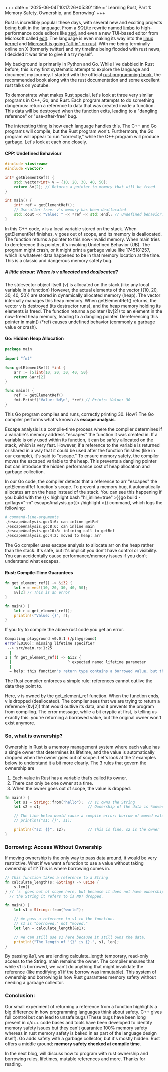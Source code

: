 +++
date = '2025-06-04T10:17:26+05:30'
title = 'Learning Rust, Part 1: Memory Safety, Ownership, and Borrowing' 
+++


Rust is incredibly popular these days, with several new and exciting projects being built in the language. From a SQLite rewrite named [limbo](https://github.com/tursodatabase/limbo) to high-performance code editors like [zed](https://github.com/zed-industries/zed), and even a new TUI-based editor from Microsoft called [edit](https://github.com/microsoft/edit). The language is even making its way into the [linux kernel](https://www.zdnet.com/article/the-linux-6-15-kernel-arrives-and-its-big-a-victory-for-rust-fans/) and [Microsoft is going "all-in" on rust](https://www.youtube.com/watch?v=1VgptLwP588). With me being terminally online on X (formerly twitter) and my timeline being flooded with rust news, I decided it was time to give it a try myself.

My background is primarily in Python and Go. While I've dabbled in Rust before, this is my first systematic attempt to explore the language and document my journey. I started with  the official [rust programming book](https://doc.rust-lang.org/book/title-page.html), the recommended book along with the rust documentation and some excellent rust talks on youtube.   

To demonstrate what makes Rust special, let's look at three very similar programs in C++, Go, and Rust. Each program attempts to do something dangerous: return a reference to data that was created inside a function. This data will be destroyed when the function exits, leading to a "dangling reference" or "use-after-free" bug.

The interesting thing is how each language handles this. The C++ and Go programs will compile, but the Rust program won't. Furthermore, the Go program will appear to run "correctly," while the C++ program will produce garbage. Let's look at each one closely.


#### CPP: Undefined Behaviour

``` cpp {class="c-code-1-class" id="c-codeblock1" lineNos=inline tabWidth=2}
#include <iostream>
#include <vector>

int* getElementRef() {
    std::vector<int> v = {10, 20, 30, 40, 50};
    return &v[2]; // Returns a pointer to memory that will be freed
}

int main() {
    int* ref = getElementRef();
    // Use-after-free: v's memory has been deallocated
    std::cout << "Value: " << *ref << std::endl; // Undefined behavior! Prints garbage: e.g., 1745181257
}
```

In this C++ code, v is a local variable stored on the stack. When getElementRef finishes, v goes out of scope, and its memory is deallocated. The function returns a pointer to this now-invalid memory. When main tries to dereference this pointer, it's invoking Undefined Behavior (UB). The program might crash, or it might print a garbage value like 1745181257, which is whatever data happened to be in that memory location at the time. This is a classic and dangerous memory safety bug.

##### A little detour: Where is v allocated and deallocated?

The std::vector object itself (v) is allocated on the stack (like any local variable in a function) However, the actual elements of the vector ({10, 20, 30, 40, 50}) are stored in dynamically allocated memory (heap). The vector internally manages this heap memory. When getElementRef() returns, the vector v is destroyed (its destructor runs), and the heap memory holding its elements is freed. The function returns a pointer (&v[2]) to an element in the now-freed heap memory, leading to a dangling pointer. Dereferencing this pointer in main() (*ref) causes undefined behavior (commonly a garbage value or crash).

#### Go: Hidden Heap Allocation

```go {class="go-code-1-class" id="go-codeblock1" lineNos=inline tabWidth=2}
package main

import "fmt"

func getElementRef() *int {
	arr := [5]int{10, 20, 30, 40, 50}
	return &arr[2]
}

func main() {
	ref := getElementRef()
	fmt.Printf("Value: %d\n", *ref) // Prints: Value: 30
}
```
This Go program compiles and runs, correctly printing 30. How? The Go compiler performs what's known as **escape analysis**.

Escape analysis is a compile-time process where the compiler determines if a variable's memory address "escapes" the function it was created in. If a variable is only used within its function, it can be safely allocated on the stack, which is very fast. However, if a reference to the variable is returned or shared in a way that it could be used after the function finishes (like in our example), it's said to "escape." To ensure memory safety, the compiler moves the escaped variable to the heap. This prevents a dangling pointer but can introduce the hidden performance cost of heap allocation and garbage collection.

In our Go code, the compiler detects that a reference to arr "escapes" the getElementRef function's scope. To prevent a memory bug, it automatically allocates arr on the heap instead of the stack. You can see this happening if you build with the {{< highlight bash "hl_inline=true" >}}go build -gcflags="-m" escapeAnalysis.go{{< /highlight >}} command, which logs the following:

``` bash
# command-line-arguments
./escapeAnalysis.go:3:6: can inline getRef
./escapeAnalysis.go:8:6: can inline main
./escapeAnalysis.go:10:8: inlining call to getRef
./escapeAnalysis.go:4:2: moved to heap: arr
```

The Go compiler uses escape analysis to allocate arr on the heap rather than the stack. It's safe, but it's implicit you don’t have control or visibility. You can accidentally cause performance/memory issues if you don't understand what escapes.

#### Rust: Compile-Time Guarantees

```rust {class="my-class" id="my-codeblock" lineNos=inline tabWidth=2}
fn get_element_ref() -> &i32 {
    let v = vec![10, 20, 30, 40, 50];
    &v[2] // This is an error
}

fn main() {
    let r = get_element_ref();
    println!("Value: {}", r);
}
```

If you try to compile the above rust code you get an error. 

```bash
Compiling playground v0.0.1 (/playground)
error[E0106]: missing lifetime specifier
 --> src/main.rs:1:25
  |
1 | fn get_element_ref() -> &i32 {
  |                         ^ expected named lifetime parameter
  |
  = help: this function's return type contains a borrowed value, but there is no value for it to be borrowed from
```

The Rust compiler enforces a simple rule: references cannot outlive the data they point to.

Here, v is owned by the get_element_ref function. When the function ends, v is dropped (deallocated). The compiler sees that we are trying to return a reference (&v[2]) that would outlive its data, and it prevents the program from compiling. The error message, while a bit cryptic at first, is telling us exactly this: you're returning a borrowed value, but the original owner won't exist anymore.

### So, what is ownership?

Ownership in Rust is a memory management system where each value has a single owner that determines its lifetime, and the value is automatically dropped when the owner goes out of scope. Let's look at the 2 examples below to understand it a bit more clearly. The 3 rules that govern the ownership are

1. Each value in Rust has a variable that’s called its owner.
2. There can only be one owner at a time.
3. When the owner goes out of scope, the value is dropped.


```rust
fn main() {
    let s1 = String::from("hello");  // s1 owns the String
    let s2 = s1;                     // Ownership of the data is *moved* from s1 to s2

    // The line below would cause a compile error: borrow of moved value: `s1`
    // println!("s1: {}", s1);

    println!("s2: {}", s2);          // This is fine, s2 is the owner
}
```

### Borrowing: Access Without Ownership

If moving ownership is the only way to pass data around, it would be very restrictive. What if we want a function to use a value without taking ownership of it? This is where borrowing comes in.

```rust
// This function takes a reference to a String
fn calculate_length(s: &String) -> usize {
    s.len()
} // `s` goes out of scope here, but because it does not have ownership,
  // the String it refers to is NOT dropped.

fn main() {
    let s1 = String::from("world");

    // We pass a reference to s1 to the function.
    // s1 is "borrowed," not "moved."
    let len = calculate_length(&s1);

    // We can still use s1 here because it still owns the data.
    println!("The length of '{}' is {}.", s1, len);
}
```
By passing &s1, we are lending calculate_length temporary, read-only access to the String. main remains the owner. The compiler ensures that while s1 is borrowed, we can't do anything that might invalidate the reference (like modifying s1 if the borrow was immutable). This system of ownership and borrowing is how Rust guarantees memory safety without needing a garbage collector.

### Conclusion: 

Our small experiment of returning a reference from a function highlights a big difference in how programming languages think about safety. C++ gives full control but can lead to unsafe bugs (These bugs have been long present in c/c++ code bases and tools have been developed to identify memory safety issues but they can't guarantee 100% memory safety whereas in rust memory safety is baked in as part of the language design itself). Go adds safety with a garbage collector, but it's mostly hidden. Rust offers a middle ground: **memory safety checked at compile time**.

In the next blog, will discuss how to program with rust ownership and borrowing rules, lifetimes, mutable references and more. Thanks for reading. 